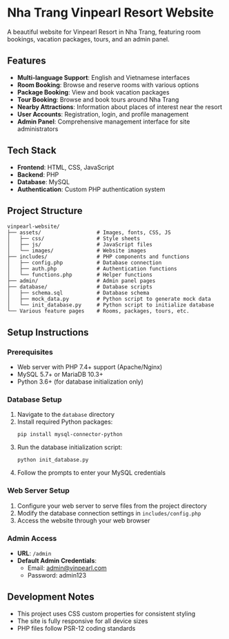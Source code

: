 # Nha Trang Vinpearl Resort Website

A beautiful website for Vinpearl Resort in Nha Trang, featuring room bookings, vacation packages, tours, and an admin panel.

## Features

- **Multi-language Support**: English and Vietnamese interfaces
- **Room Booking**: Browse and reserve rooms with various options
- **Package Booking**: View and book vacation packages
- **Tour Booking**: Browse and book tours around Nha Trang
- **Nearby Attractions**: Information about places of interest near the resort
- **User Accounts**: Registration, login, and profile management
- **Admin Panel**: Comprehensive management interface for site administrators

## Tech Stack

- **Frontend**: HTML, CSS, JavaScript
- **Backend**: PHP
- **Database**: MySQL
- **Authentication**: Custom PHP authentication system

## Project Structure

```
vinpearl-website/
├── assets/                  # Images, fonts, CSS, JS
│   ├── css/                 # Style sheets
│   ├── js/                  # JavaScript files
│   └── images/              # Website images
├── includes/                # PHP components and functions
│   ├── config.php           # Database connection
│   ├── auth.php             # Authentication functions
│   └── functions.php        # Helper functions
├── admin/                   # Admin panel pages
├── database/                # Database scripts
│   ├── schema.sql           # Database schema
│   ├── mock_data.py         # Python script to generate mock data
│   └── init_database.py     # Python script to initialize database
└── Various feature pages    # Rooms, packages, tours, etc.
```

## Setup Instructions

### Prerequisites

- Web server with PHP 7.4+ support (Apache/Nginx)
- MySQL 5.7+ or MariaDB 10.3+
- Python 3.6+ (for database initialization only)

### Database Setup

1. Navigate to the `database` directory
2. Install required Python packages:
   ```
   pip install mysql-connector-python
   ```
3. Run the database initialization script:
   ```
   python init_database.py
   ```
4. Follow the prompts to enter your MySQL credentials

### Web Server Setup

1. Configure your web server to serve files from the project directory
2. Modify the database connection settings in `includes/config.php`
3. Access the website through your web browser

### Admin Access

- **URL**: `/admin`
- **Default Admin Credentials**:
  - Email: admin@vinpearl.com
  - Password: admin123

## Development Notes

- This project uses CSS custom properties for consistent styling
- The site is fully responsive for all device sizes
- PHP files follow PSR-12 coding standards 